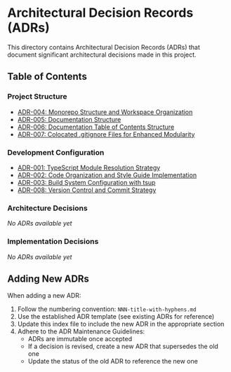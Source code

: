 # Architectural Decision Records (ADRs)

This directory contains Architectural Decision Records (ADRs) that document significant architectural decisions made in this project.

## Table of Contents

### Project Structure

- [ADR-004: Monorepo Structure and Workspace Organization](./004-monorepo-structure-and-workspace-organization.md)
- [ADR-005: Documentation Structure](./005-documentation-structure.md)
- [ADR-006: Documentation Table of Contents Structure](./006-documentation-table-of-contents.md)
- [ADR-007: Colocated .gitignore Files for Enhanced Modularity](./007-colocated-gitignore-files.md)

### Development Configuration

- [ADR-001: TypeScript Module Resolution Strategy](./001-typescript-module-resolution-strategy.md)
- [ADR-002: Code Organization and Style Guide Implementation](./002-code-organization-and-style-guide.md)
- [ADR-003: Build System Configuration with tsup](./003-build-system-configuration-with-tsup.md)
- [ADR-008: Version Control and Commit Strategy](./008-version-control-and-commit-strategy.md)

### Architecture Decisions

*No ADRs available yet*

### Implementation Decisions

*No ADRs available yet*

## Adding New ADRs

When adding a new ADR:

1. Follow the numbering convention: `NNN-title-with-hyphens.md`
2. Use the established ADR template (see existing ADRs for reference)
3. Update this index file to include the new ADR in the appropriate section
4. Adhere to the ADR Maintenance Guidelines:
   - ADRs are immutable once accepted
   - If a decision is revised, create a new ADR that supersedes the old one
   - Update the status of the old ADR to reference the new one
